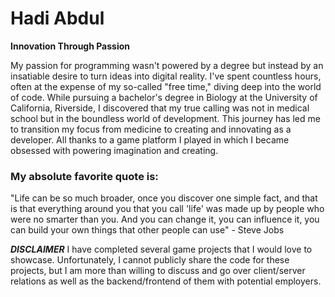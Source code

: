 # Hadi Abdul

**Innovation Through Passion**

My passion for programming wasn't powered by a degree but instead by an insatiable desire to turn ideas into digital reality. I've spent countless hours, often at the expense of my so-called "free time," diving deep into the world of code. While pursuing a bachelor's degree in Biology at the University of California, Riverside, I discovered that my true calling was not in medical school but in the boundless world of development. This journey has led me to transition my focus from medicine to creating and innovating as a developer. All thanks to a game platform I played in which I became obsessed with powering imagination and creating.

### My absolute favorite quote is:

"Life can be so much broader, once you discover one simple fact, and that is that everything around you that you call 'life' was made up by people who were no smarter than you. And you can change it, you can influence it, you can build your own things that other people can use" - Steve Jobs

***DISCLAIMER*** I have completed several game projects that I would love to showcase. Unfortunately, I cannot publicly share the code for these projects, but I am more than willing to discuss and go over client/server relations as well as the backend/frontend of them with potential employers.


<!--
**hadiv2/hadiv2** is a ✨ _special_ ✨ repository because its `README.md` (this file) appears on your GitHub profile.

Here are some ideas to get you started:

- 🔭 I’m currently working on ...
- 🌱 I’m currently learning ...
- 👯 I’m looking to collaborate on ...
- 🤔 I’m looking for help with ...
- 💬 Ask me about ...
- 📫 How to reach me: ...
- 😄 Pronouns: ...
- ⚡ Fun fact: ...
-->
